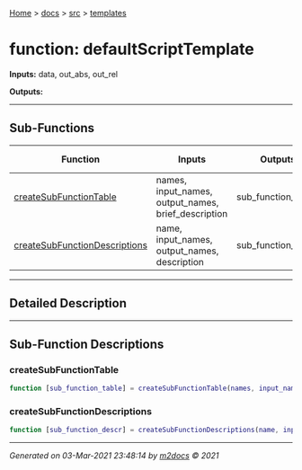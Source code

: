 [Home](../../index.md) > [docs](../../docs_index.md) > [src](../src_index.md) > [templates](templates_index.md)  


# function: defaultScriptTemplate



**Inputs:** data, out_abs, out_rel

**Outputs:** 

 ***

## Sub-Functions

| Function | Inputs | Outputs | Brief Description |
| -------- | ------ | ------- | ----------------- |
| [createSubFunctionTable](#createsubfunctiontable) | names, input_names, output_names, brief_description | sub_function_table |  |
| [createSubFunctionDescriptions](#createsubfunctiondescriptions) | name, input_names, output_names, description | sub_function_descr |  |


 ***

## Detailed Description



 ***

## Sub-Function Descriptions

 ### createSubFunctionTable

```matlab
function [sub_function_table] = createSubFunctionTable(names, input_names, output_names, brief_description)
```

 
 ### createSubFunctionDescriptions

```matlab
function [sub_function_descr] = createSubFunctionDescriptions(name, input_names, output_names, description)
```

 



***

*Generated on 03-Mar-2021 23:48:14 by [m2docs](https://github.com/crgnam-research/m2docs) © 2021*
